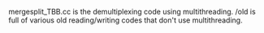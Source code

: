 mergesplit_TBB.cc is the demultiplexing code using multithreading. /old is full of various old reading/writing codes that don't use multithreading.
